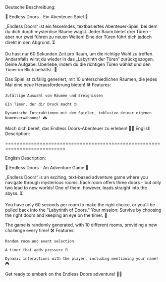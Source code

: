 Deutsche Beschreibung:

🌌 Endless Doors - Ein Abenteuer-Spiel 🌌

„Endless Doors“ ist ein fesselndes, textbasiertes Abenteuer-Spiel, bei dem du dich durch mysteriöse Räume wagst. Jeder Raum bietet drei Türen – aber nur zwei führen zu neuen Welten! Eine der Türen führt dich jedoch direkt in den Abgrund. ⏳

Du hast nur 60 Sekunden Zeit pro Raum, um die richtige Wahl zu treffen. Andernfalls wirst du wieder in das „Labyrinth der Türen“ zurückgezogen. Deine Aufgabe: Überlebe, indem du die richtigen Türen wählst und den Timer im Blick behältst. 🚪

Das Spiel ist zufällig generiert, mit 10 unterschiedlichen Räumen, die jedes Mal eine neue Herausforderung bieten!
🛠 Features:

    Zufällige Auswahl von Räumen und Ereignissen

    Ein Timer, der dir Druck macht ⏰

    Dynamische Interaktionen mit dem Spieler, inklusive deiner eigenen Namenserwähnung! 🎮

Mach dich bereit, das Endless Doors-Abenteuer zu erleben! 🚪✨
English Description:

===========================================================================

English Description:

🌌 Endless Doors - An Adventure Game 🌌

„Endless Doors“ is an exciting, text-based adventure game where you navigate through mysterious rooms. Each room offers three doors – but only two lead to new worlds! One of them, however, leads straight into the abyss. ⏳

You have only 60 seconds per room to make the right choice, or you'll be pulled back into the "Labyrinth of Doors." Your mission: Survive by choosing the right doors and keeping an eye on the timer. 🚪

The game is randomly generated, with 10 different rooms, providing a new challenge every time!
🛠 Features:

    Random room and event selection

    A timer that adds pressure ⏰

    Dynamic interactions with the player, including mentioning your name! 🎮

Get ready to embark on the Endless Doors adventure! 🚪✨
